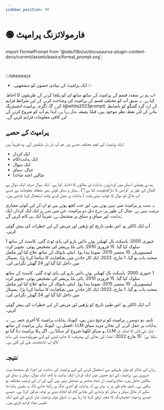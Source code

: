 ```yaml
---
sidebar_position: 90
---
```


# 🟢 فارمولائزنگ پرامپٹ 

<!-- import FormalPrompt from '@site/docs/assets/basics/formal_prompt.svg'; -->
import FormalPrompt from '@site/i18n/ur/docusaurus-plugin-content-docs/current/assets/basics/formal_prompt.svg';

<div style={{textAlign: 'center'}}>
  <FormalPrompt style={{width:"100%",height:"300px",verticalAlign:"top"}}/>
</div>
<br/>

:::takeaways
- ایک پرامپٹ کے بنیادی حصوں کو سمجھیں۔
:::


اب ہم نے متعدد قسم کے پرامپٹ کے ساتھ ساتھ ان کو یکجا کرنے کے طریقوں کا احاطہ کیا ہے۔ یہ سبق آپ کو مختلف قسم کے پرامپٹ کی وضاحت کرنے کے لیے شرائط فراہم کرے گا۔ اگرچہ پرامپٹ انجینئرنگ (@white2023prompt) کے ارد گرد گفتگو کو باضابطہ بنانے کے لئے نقطہ نظر موجود ہیں، فیلڈ ہمیشہ بدل رہا ہے، لہذا ہم آپ کو شروع کرنے کے لیے کافی معلومات فراہم کریں گے۔

## پرامپٹ کے حصے

ایک پرامپٹ کے کچھ مختلف حصے ہیں جو آپ بار بار دیکھیں گے۔ وہ تقریباً ہیں:

- ایک کردار
- ایک ہدایت/کام
- ایک سوال
- خیال، سیاق
- مثالیں (چند شاٹ)

ہم نے پچھلے اسباق میں کرداروں، ہدایات اور مثالوں کا احاطہ کیا ہے۔ ایک سوال صرف ایک سوال ہے (مثال کے طور پر 'فرانس کا دارالحکومت کیا ہے؟')۔ سیاق و سباق کوئی بھی متعلقہ معلومات ہے جسے آپ ماڈل کو سوال کا جواب دیتے وقت / ہدایات پر عمل کرتے وقت استعمال کرنا چاہتے ہیں۔

یہ سب ہر پرامپٹ میں نہیں ہوتے ہیں، اور جب کچھ ہوتے ہیں تو ان کے لیے کوئی معیاری ترتیب نہیں ہے۔ مثال کے طور پر، درج ذیل دو پرامپٹ، جن میں سے ہر ایک ایک کردار، ایک ہدایت، اور سیاق و سباق پر مشتمل ہے، تقریباً ایک ہی کام کریں گے:

<AIInput>
آپ ایک ڈاکٹر ہو. اس طبی تاریخ کو پڑھیں اور مریض کے لیے خطرات کی پیش گوئی کریں۔

1 جنوری 2000: باسکٹ بال کھیلتے ہوئے دائیں بازو کی ہڈی ٹوٹ گئی۔ کاسٹ کے ساتھ سلوک کیا گیا۔
15 فروری 2010: ہائی بلڈ پریشر کی تشخیص ہوئی۔ تجویز کردہ لیسینوپریل۔
10 ستمبر 2015: نمونیا پیدا ہوا۔ اینٹی بایوٹک کے ساتھ علاج کیا اور مکمل صحت یاب ہو گیا۔
1 مارچ، 2022: ایک کار حادثے میں ہچکچاہٹ کا سامنا کرنا پڑا۔ ہسپتال میں داخل کیا گیا اور 24 گھنٹے نگرانی کی۔
</AIInput>

<AIInput>
1 جنوری 2000: باسکٹ بال کھیلتے ہوئے دائیں بازو کی ہڈی ٹوٹ گئی۔ کاسٹ کے ساتھ سلوک کیا گیا۔
15 فروری 2010: ہائی بلڈ پریشر کی تشخیص ہوئی۔ تجویز کردہ لیسینوپریل۔
10 ستمبر 2015: نمونیا پیدا ہوا۔ اینٹی بایوٹک کے ساتھ علاج کیا اور مکمل صحت یاب ہو گیا۔
1 مارچ، 2022: ایک کار حادثے میں ہچکچاہٹ کا سامنا کرنا پڑا۔ ہسپتال میں داخل کیا گیا اور 24 گھنٹے نگرانی کی۔

آپ ایک ڈاکٹر ہو. اس طبی تاریخ کو پڑھیں اور مریض کے لیے خطرات کی پیش گوئی کریں۔
</AIInput>

تاہم، ہم دوسرے پرامپٹ کو ترجیح دیتے ہیں، کیونکہ ہدایات پرامپٹ کا آخری حصہ ہے۔ یہ افضل ہے، کیونکہ پہلے پرامپٹ کے ساتھ، LLM ہدایات پر عمل کرنے کے بجائے مزید سیاق و سباق لکھنا شروع کر سکتا ہے۔ اگر پہلا پرامپٹ دیا گیا تو، LLM ایک نئی لائن کا اضافہ کر سکتا ہے: `15 مارچ 2022: اعضاء کی بحالی کی پیشرفت کا جائزہ لینے کے لیے نیورولوجسٹ کے ساتھ فالو اپ اپائنٹمنٹ طے کی گئی ہے۔'

## نتیجہ

زبان کے ماڈلز کو مؤثر طریقے سے استعمال کرنے کے لیے پرامپٹ کی ساخت اور اجزاء کو سمجھنا بہت ضروری ہے۔ پرامپٹ کے اہم حصوں میں ایک کردار، ایک ہدایت یا کام، ایک سوال، سیاق و سباق اور مثالیں شامل ہیں۔ تمام پرامپٹ ان تمام عناصر پر مشتمل نہیں ہوں گے، اور ان کی ترتیب مختلف ہو سکتی ہے۔ تاہم، عام طور پر یہ بہتر ہے کہ ہدایات کو آخری جگہ پر رکھا جائے تاکہ یہ یقینی بنایا جا سکے کہ ماڈل سیاق و سباق کو بڑھانے کے بجائے کام کو انجام دینے پر توجہ مرکوز کرتا ہے۔ جیسے جیسے پرامپٹ انجینئرنگ کا شعبہ ترقی کرتا جا رہا ہے، یہ اصول موثر پرامپٹ تیار کرنے کے لیے ایک ٹھوس بنیاد فراہم کرتے ہیں۔